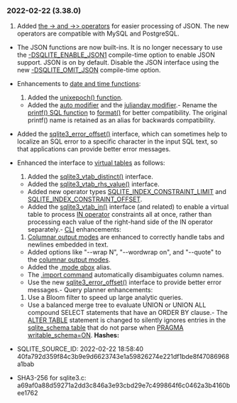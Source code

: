 ### 2022\-02\-22 (3\.38\.0\)

1. Added [the \-\> and \-\>\> operators](json1.html#jptr) for easier processing of JSON.
 The new operators are compatible with MySQL and PostgreSQL.
- The JSON functions are now built\-ins. It is no longer necessary
 to use the [\-DSQLITE\_ENABLE\_JSON1](compile.html#enable_json1) compile\-time option to enable JSON
 support. JSON is on by default. Disable the JSON interface using
 the new [\-DSQLITE\_OMIT\_JSON](compile.html#omit_json) compile\-time option.
- Enhancements to [date and time functions](lang_datefunc.html):
	1. Added the [unixepoch() function](lang_datefunc.html#uepch).
	 - Added the [auto modifier](lang_datefunc.html#automod) and the [julianday modifier](lang_datefunc.html#jdmod).- Rename the [printf() SQL function](lang_corefunc.html#printf) to [format()](lang_corefunc.html#format) for better
 compatibility. The original printf() name is retained as an alias
 for backwards compatibility.
- Added the [sqlite3\_error\_offset()](c3ref/errcode.html) interface, which can sometimes
 help to localize an SQL error to a specific character in the input
 SQL text, so that applications can provide better error messages.
- Enhanced the interface to [virtual tables](vtab.html) as follows:
	1. Added the [sqlite3\_vtab\_distinct()](c3ref/vtab_distinct.html) interface.
	 - Added the [sqlite3\_vtab\_rhs\_value()](c3ref/vtab_rhs_value.html) interface.
	 - Added new operator types [SQLITE\_INDEX\_CONSTRAINT\_LIMIT](c3ref/c_index_constraint_eq.html)
	 and [SQLITE\_INDEX\_CONSTRAINT\_OFFSET](c3ref/c_index_constraint_eq.html).
	 - Added the [sqlite3\_vtab\_in()](c3ref/vtab_in.html) interface (and related) to enable
	 a virtual table to process [IN operator](lang_expr.html#in_op) constraints all at once,
	 rather than processing each value of the right\-hand side of the
	 IN operator separately.- [CLI](cli.html) enhancements:
	1. [Columnar output modes](cli.html#clmnr) are enhanced to correctly handle tabs
	 and newlines embedded in text.
	 - Added options like "\-\-wrap N", "\-\-wordwrap on", and "\-\-quote"
	 to the [columnar output modes](cli.html#clmnr).
	 - Added the [.mode qbox](cli.html#qbox) alias.
	 - The [.import command](cli.html#csv) automatically disambiguates column names.
	 - Use the new [sqlite3\_error\_offset()](c3ref/errcode.html) interface to provide better
	 error messages.- Query planner enhancements:
	1. Use a Bloom filter to speed up large analytic queries.
	 - Use a balanced merge tree to evaluate UNION or UNION ALL
	 compound SELECT statements that have an ORDER BY clause.- The [ALTER TABLE](lang_altertable.html) statement is changed to silently ignores entries in the
 [sqlite\_schema table](schematab.html) that do not parse when [PRAGMA writable\_schema\=ON](pragma.html#pragma_writable_schema).
**Hashes:**
- SQLITE\_SOURCE\_ID: 2022\-02\-22 18:58:40 40fa792d359f84c3b9e9d6623743e1a59826274e221df1bde8f47086968a1bab

- SHA3\-256 for sqlite3\.c: a69af0a88d59271a2dd3c846a3e93cbd29e7c499864f6c0462a3b4160bee1762




